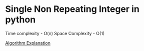 # Single Non Repeating Integer in python

Time complexity - O(n) 
Space Complexity - O(1)


[Algorithm Explanation](https://www.geeksforgeeks.org/find-element-appears-array-every-element-appears-twice/?ref=lbp)
